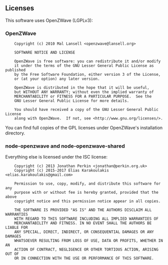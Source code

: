 ## Licenses

This software uses OpenZWave (LGPLv3):

### OpenZWave

		Copyright (c) 2010 Mal Lansell <openzwave@lansell.org>

		SOFTWARE NOTICE AND LICENSE

		OpenZWave is free software: you can redistribute it and/or modify
		it under the terms of the GNU Lesser General Public License as published
		by the Free Software Foundation, either version 3 of the License,
		or (at your option) any later version.

		OpenZWave is distributed in the hope that it will be useful,
		but WITHOUT ANY WARRANTY; without even the implied warranty of
		MERCHANTABILITY or FITNESS FOR A PARTICULAR PURPOSE.  See the
		GNU Lesser General Public License for more details.

		You should have received a copy of the GNU Lesser General Public License
		along with OpenZWave.  If not, see <http://www.gnu.org/licenses/>.

You can find full copies of the GPL licenses under OpenZWave's
installation directory.

### node-openzwave and node-openzwave-shared

Everything else is licensed under the ISC license:

		Copyright (c) 2013 Jonathan Perkin <jonathan@perkin.org.uk>
		Copyright (c) 2015-2017 Elias Karakoulakis <elias.karakoulakis@gmail.com>

		Permission to use, copy, modify, and distribute this software for any
		purpose with or without fee is hereby granted, provided that the above
		copyright notice and this permission notice appear in all copies.

		THE SOFTWARE IS PROVIDED "AS IS" AND THE AUTHORS DISCLAIM ALL WARRANTIES
		WITH REGARD TO THIS SOFTWARE INCLUDING ALL IMPLIED WARRANTIES OF
		MERCHANTABILITY AND FITNESS. IN NO EVENT SHALL THE AUTHORS BE LIABLE FOR
		ANY SPECIAL, DIRECT, INDIRECT, OR CONSEQUENTIAL DAMAGES OR ANY DAMAGES
		WHATSOEVER RESULTING FROM LOSS OF USE, DATA OR PROFITS, WHETHER IN AN
		ACTION OF CONTRACT, NEGLIGENCE OR OTHER TORTIOUS ACTION, ARISING OUT OF
		OR IN CONNECTION WITH THE USE OR PERFORMANCE OF THIS SOFTWARE.
